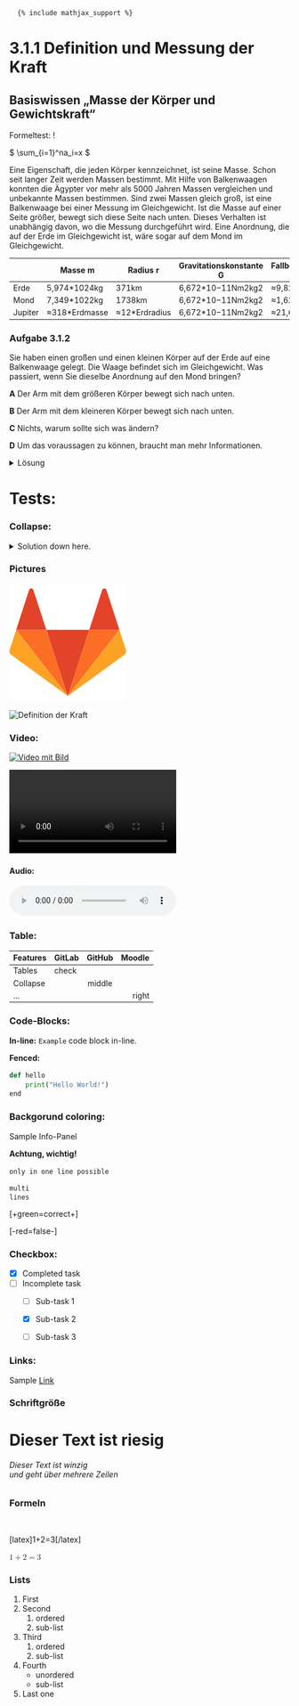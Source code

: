 <!doctype html>
<html>
  <head>
    <meta charset="utf-8">
    <title>3.1.1 Definition und Messung der Kraft</title>
  </head>
  <body>
	  
	  {% include mathjax_support %} 	  
# 3.1.1 Definition und Messung der Kraft

## Basiswissen „Masse der Körper und Gewichtskraft“

Formeltest: !

 $ \sum_{i=1}^na_i=x $


Eine Eigenschaft, die jeden Körper kennzeichnet, ist seine Masse. Schon seit langer Zeit werden Massen bestimmt. Mit Hilfe von Balkenwaagen konnten die Ägypter vor mehr als 5000 Jahren Massen vergleichen und unbekannte Massen bestimmen. Sind zwei Massen gleich groß, ist eine Balkenwaage bei einer Messung im Gleichgewicht. Ist die Masse auf einer Seite größer, bewegt sich diese Seite nach unten. Dieses Verhalten ist unabhängig davon, wo die Messung durchgeführt wird. Eine Anordnung, die auf der Erde im Gleichgewicht ist, wäre sogar auf dem Mond im Gleichgewicht. 



|         | Masse m        | Radius r       | Gravitationskonstante G | Fallbeschleunigung g | Tabellenwert | 
|---------|----------------|----------------|-------------------------|----------------------|--------------|
| Erde    | 5,974\*1024kg  | 371km          | 6,672\*10−11Nm2kg2      | ≈9,820ms2            | 9,81ms2      | 
| Mond    | 7,349\*1022kg  | 1738km         | 	 6,672\*10−11Nm2kg2    | ≈1,622ms2            | 1,62ms2      | 
| Jupiter |	≈318\*Erdmasse	| ≈12\*Erdradius |	 6,672\*10−11Nm2kg2    	| ≈21,69ms2  	         | 23,1ms2      |  



### Aufgabe 3.1.2  
 
Sie haben einen großen und einen kleinen Körper auf der Erde auf eine Balkenwaage gelegt. Die Waage befindet sich im Gleichgewicht. Was passiert, wenn Sie dieselbe Anordnung auf den Mond bringen? 

**A**  Der Arm mit dem größeren Körper bewegt sich nach unten.

__B__  Der Arm mit dem kleineren Körper bewegt sich nach unten.

**C**  Nichts, warum sollte sich was ändern? 	

**D**  Um das voraussagen zu können, braucht man mehr Informationen. 

<details>
  <summary markdown="span">Lösung</summary>

    Richtig ist C. Die Körper haben die gleiche Masse, sonst wäre die Waage auf der Erde nicht im Gleichgewicht. Auch auf dem Mond erfahren die beiden Körper aufgrund der gleichen   Masse die gleiche Anziehung. Die Waage ist also auch auf dem Mond im Gleichgewicht. 
    
</details>


# Tests:

### Collapse:

<details>
  <summary markdown="span">Solution down here.</summary>

    Great, you found the solution!

</details>

### Pictures

![Sample Picture](docs/markdown_logo.png "Markdown Logo")

![Definition der Kraft](https://lx3.mint-kolleg.kit.edu/onlinekursphysik/html/1.3.1/Physikkurs/kraefte_definitionmessung/images/WaageGGundnGG.png)

### Video:
[![Video mit Bild](https://lx3.mint-kolleg.kit.edu/onlinekursphysik/html/1.3.1/Physikkurs/kraefte_definitionmessung/images/WaageGGundnGG.png)](https://media.bibliothek.kit.edu/world/2020/DIVA-2020-436_mp4.mp4)

![Sample Video](docs/markdown_video.mp4 "GitLab sample video")

#### Audio:

![Sample Audio](img/markdown_audio.mp3 "GitLab sample audio")



### Table:

|    Features     | GitLab       | GitHub          | Moodle         |
|-----------------|:-------------|:---------------:|---------------:|
| Tables          | check        |                 |                |
| Collapse        |              |       middle    |                |
| ...             |              |                 |     right      |

### Code-Blocks:

**In-line:** 
`Example` code block in-line.

**Fenced:**
```python
def hello
    print("Hello World!")
end
```
### Backgorund coloring:

<div class="panel panel-info">

Sample Info-Panel

</div>

<div class="alert alert-block alert-success">
  <b> Achtung, wichtig! </b>
</div>
 
`only in one line possible`

```
multi
lines
```

[+green=correct+]

[-red=false-]



### Checkbox:

- [x] Completed task
- [ ] Incomplete task
  - [ ] Sub-task 1
  - [x] Sub-task 2
  - [ ] Sub-task 3


### Links:

Sample [Link](https://www.youtube.com/embed/enMumwvLAug)

### Schriftgröße

<h1> Dieser Text ist riesig</h1>
<h6> Dieser Text ist winzig
  <br>und geht über mehrere Zeilen
</h6>

### Formeln

<math> 
  <> x^2 </>
</math>

[latex]1+2=3[/latex]

<math>
    <mrow> 
        <mn>1</mn><mo>+</mo><mn>2</mn>
        <mo>=</mo><mn>3</mn> 
    </mrow> 
</math>

<script src="plugin/math/math.js"></script>
<script>
  Reveal.initialize({
    math: {
      mathjax: 'https://cdn.jsdelivr.net/gh/mathjax/mathjax@2.7.8/MathJax.js',
      config: 'TeX-AMS_HTML-full',
      // pass other options into `MathJax.Hub.Config()`
      TeX: { Macros: { RR: "{\\bf R}" } }
    },
    plugins: [ RevealMath ]
  });
</script>

### Lists

1. First
1. Second
   1. ordered
   1. sub-list
1. Third
   1. ordered
   1. sub-list
1. Fourth
   - unordered
   - sub-list
1. Last one

  </body>
</html>
